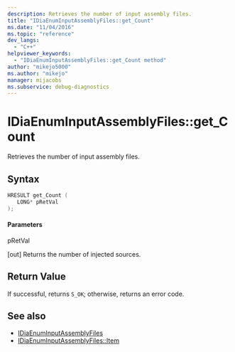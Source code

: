 ```yaml
---
description: Retrieves the number of input assembly files.
title: "IDiaEnumInputAssemblyFiles::get_Count"
ms.date: "11/04/2016"
ms.topic: "reference"
dev_langs:
  - "C++"
helpviewer_keywords:
  - "IDiaEnumInputAssemblyFiles::get_Count method"
author: "mikejo5000"
ms.author: "mikejo"
manager: mijacobs
ms.subservice: debug-diagnostics
---
```


# IDiaEnumInputAssemblyFiles::get_Count

Retrieves the number of input assembly files.

## Syntax

```c++
HRESULT get_Count ( 
   LONG* pRetVal
);
```

#### Parameters

pRetVal

[out] Returns the number of injected sources.

## Return Value

If successful, returns `S_OK`; otherwise, returns an error code.

## See also

- [IDiaEnumInputAssemblyFiles](../../debugger/debug-interface-access/idiaenuminputassemblyfiles.md)
- [IDiaEnumInputAssemblyFiles::Item](../../debugger/debug-interface-access/idiaenuminputassemblyfiles-item.md)
